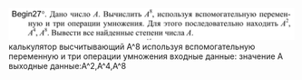 ![alt text](image.png)
калькулятор высчитывающий А^8 используя вспомогательную переменную и три операции умножения
входные данные: значение А
выходные данные:A^2,A^4,A^8
